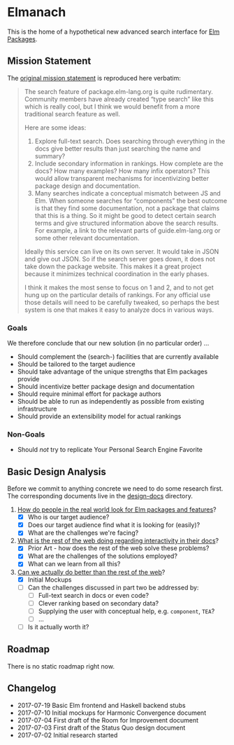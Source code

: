 # Elmanach
This is the home of a hypothetical new advanced search interface for [Elm](http://www.elm-lang.org) [Packages](http://package.elm-lang.org/).

## Mission Statement
The [original mission statement](https://github.com/elm-lang/projects#package-search) is reproduced here verbatim:

> The search feature of package.elm-lang.org is quite rudimentary. Community members have already created “type search” like this which is really cool, but I think we would benefit from a more traditional search feature as well.
>
> Here are some ideas:
>
> 1) Explore full-text search. Does searching through everything in the docs give better results than just searching the name and summary?
> 2) Include secondary information in rankings. How complete are the docs? How many examples? How many infix operators? This would allow transparent mechanisms for incentivizing better package design and documentation.
> 3) Many searches indicate a conceptual mismatch between JS and Elm. When someone searches for “components” the best outcome is that they find some documentation, not a package that claims that this is a thing. So it might be good to detect certain search terms and give structured information above the search results. For example, a link to the relevant parts of guide.elm-lang.org or some other relevant documentation.
>
> Ideally this service can live on its own server. It would take in JSON and give out JSON. So if the search server goes down, it does not take down the package website. This makes it a great project because it minimizes technical coordination in the early phases.
>
> I think it makes the most sense to focus on 1 and 2, and to not get hung up on the particular details of rankings. For any official use those details will need to be carefully tweaked, so perhaps the best system is one that makes it easy to analyze docs in various ways.

### Goals
We therefore conclude that our new solution (in no particular order) ...

* Should complement the (search-) facilities that are currently available
* Should be tailored to the target audience
* Should take advantage of the unique strengths that Elm packages provide
* Should incentivize better package design and documentation
* Should require minimal effort for package authors
* Should be able to run as independently as possible from existing infrastructure
* Should provide an extensibility model for actual rankings

### Non-Goals
* Should *not* try to replicate Your Personal Search Engine Favorite

## Basic Design Analysis
Before we commit to anything concrete we need to do some research first.
The corresponding documents live in the [design-docs](design-docs/) directory.

1) [How do people in the real world look for Elm packages and features](design-docs/01-status-quo.md)?
    * [x] Who is our target audience?
    * [x] Does our target audience find what it is looking for (easily)?
    * [x] What are the challenges we're facing?

2) [What is the rest of the web doing regarding interactivity in their docs](design-docs/02-room-for-improvement.md)?
    * [x] Prior Art - how does the rest of the web solve these problems?
    * [x] What are the challenges of the solutions employed?
    * [x] What can we learn from all this?

3) [Can we actually do better than the rest of the web](design-docs/03-harmonic-convergence.md)?
    * [x] Initial Mockups
    * [ ] Can the challenges discussed in part two be addressed by:
        + [ ] Full-text search in docs or even code?
        + [ ] Clever ranking based on secondary data?
        + [ ] Supplying the user with conceptual help, e.g. `component`, `TEA`?
        + [ ] ...
    * [ ] Is it actually worth it?

## Roadmap
There is no static roadmap right now.

## Changelog
* 2017-07-19 Basic Elm frontend and Haskell backend stubs
* 2017-07-10 Initial mockups for Harmonic Convergence document
* 2017-07-04 First draft of the Room for Improvement document
* 2017-07-03 First draft of the Status Quo design document
* 2017-07-02 Initial research started
